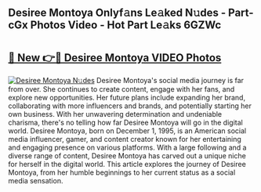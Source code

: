 ## Desiree Montoya Onlyf𝚊ns Le𝚊ked N𝚞des - Part-cGx Photos Video - Hot Part Le𝚊ks 6GZWc

# <h2><a href="http://ab50385.deff.icu/?id=Desiree+Montoya">🔗 New 👉🔴 Desiree Montoya VIDEO Photos</a></h2>

[![Desiree Montoya N𝚞des](https://i.imgur.com/rIISA9y.gif)](http://ab50385.deff.icu/?id=Desiree+Montoya)
Desiree Montoya's social media journey is far from over. She continues to create content, engage with her fans, and explore new opportunities. Her future plans include expanding her brand, collaborating with more influencers and brands, and potentially starting her own business. With her unwavering determination and undeniable charisma, there's no telling how far Desiree Montoya will go in the digital world. Desiree Montoya, born on December 1, 1995, is an American social media influencer, gamer, and content creator known for her entertaining and engaging presence on various platforms. With a large following and a diverse range of content, Desiree Montoya has carved out a unique niche for herself in the digital world. This article explores the journey of Desiree Montoya, from her humble beginnings to her current status as a social media sensation.
